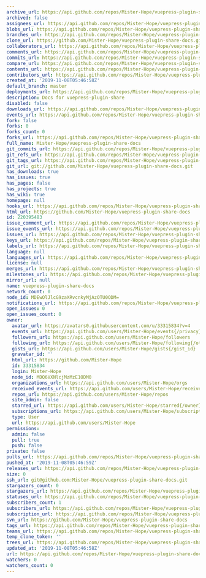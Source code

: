 ```yaml
---
archive_url: https://api.github.com/repos/Mister-Hope/vuepress-plugin-share-docs/{archive_format}{/ref}
archived: false
assignees_url: https://api.github.com/repos/Mister-Hope/vuepress-plugin-share-docs/assignees{/user}
blobs_url: https://api.github.com/repos/Mister-Hope/vuepress-plugin-share-docs/git/blobs{/sha}
branches_url: https://api.github.com/repos/Mister-Hope/vuepress-plugin-share-docs/branches{/branch}
clone_url: https://github.com/Mister-Hope/vuepress-plugin-share-docs.git
collaborators_url: https://api.github.com/repos/Mister-Hope/vuepress-plugin-share-docs/collaborators{/collaborator}
comments_url: https://api.github.com/repos/Mister-Hope/vuepress-plugin-share-docs/comments{/number}
commits_url: https://api.github.com/repos/Mister-Hope/vuepress-plugin-share-docs/commits{/sha}
compare_url: https://api.github.com/repos/Mister-Hope/vuepress-plugin-share-docs/compare/{base}...{head}
contents_url: https://api.github.com/repos/Mister-Hope/vuepress-plugin-share-docs/contents/{+path}
contributors_url: https://api.github.com/repos/Mister-Hope/vuepress-plugin-share-docs/contributors
created_at: '2019-11-08T05:46:58Z'
default_branch: master
deployments_url: https://api.github.com/repos/Mister-Hope/vuepress-plugin-share-docs/deployments
description: Docs for vuepress-plugin-share
disabled: false
downloads_url: https://api.github.com/repos/Mister-Hope/vuepress-plugin-share-docs/downloads
events_url: https://api.github.com/repos/Mister-Hope/vuepress-plugin-share-docs/events
fork: false
forks: 0
forks_count: 0
forks_url: https://api.github.com/repos/Mister-Hope/vuepress-plugin-share-docs/forks
full_name: Mister-Hope/vuepress-plugin-share-docs
git_commits_url: https://api.github.com/repos/Mister-Hope/vuepress-plugin-share-docs/git/commits{/sha}
git_refs_url: https://api.github.com/repos/Mister-Hope/vuepress-plugin-share-docs/git/refs{/sha}
git_tags_url: https://api.github.com/repos/Mister-Hope/vuepress-plugin-share-docs/git/tags{/sha}
git_url: git://github.com/Mister-Hope/vuepress-plugin-share-docs.git
has_downloads: true
has_issues: true
has_pages: false
has_projects: true
has_wiki: true
homepage: null
hooks_url: https://api.github.com/repos/Mister-Hope/vuepress-plugin-share-docs/hooks
html_url: https://github.com/Mister-Hope/vuepress-plugin-share-docs
id: 220395483
issue_comment_url: https://api.github.com/repos/Mister-Hope/vuepress-plugin-share-docs/issues/comments{/number}
issue_events_url: https://api.github.com/repos/Mister-Hope/vuepress-plugin-share-docs/issues/events{/number}
issues_url: https://api.github.com/repos/Mister-Hope/vuepress-plugin-share-docs/issues{/number}
keys_url: https://api.github.com/repos/Mister-Hope/vuepress-plugin-share-docs/keys{/key_id}
labels_url: https://api.github.com/repos/Mister-Hope/vuepress-plugin-share-docs/labels{/name}
language: null
languages_url: https://api.github.com/repos/Mister-Hope/vuepress-plugin-share-docs/languages
license: null
merges_url: https://api.github.com/repos/Mister-Hope/vuepress-plugin-share-docs/merges
milestones_url: https://api.github.com/repos/Mister-Hope/vuepress-plugin-share-docs/milestones{/number}
mirror_url: null
name: vuepress-plugin-share-docs
network_count: 0
node_id: MDEwOlJlcG9zaXRvcnkyMjAzOTU0ODM=
notifications_url: https://api.github.com/repos/Mister-Hope/vuepress-plugin-share-docs/notifications{?since,all,participating}
open_issues: 0
open_issues_count: 0
owner:
  avatar_url: https://avatars0.githubusercontent.com/u/33315834?v=4
  events_url: https://api.github.com/users/Mister-Hope/events{/privacy}
  followers_url: https://api.github.com/users/Mister-Hope/followers
  following_url: https://api.github.com/users/Mister-Hope/following{/other_user}
  gists_url: https://api.github.com/users/Mister-Hope/gists{/gist_id}
  gravatar_id: ''
  html_url: https://github.com/Mister-Hope
  id: 33315834
  login: Mister-Hope
  node_id: MDQ6VXNlcjMzMzE1ODM0
  organizations_url: https://api.github.com/users/Mister-Hope/orgs
  received_events_url: https://api.github.com/users/Mister-Hope/received_events
  repos_url: https://api.github.com/users/Mister-Hope/repos
  site_admin: false
  starred_url: https://api.github.com/users/Mister-Hope/starred{/owner}{/repo}
  subscriptions_url: https://api.github.com/users/Mister-Hope/subscriptions
  type: User
  url: https://api.github.com/users/Mister-Hope
permissions:
  admin: false
  pull: true
  push: false
private: false
pulls_url: https://api.github.com/repos/Mister-Hope/vuepress-plugin-share-docs/pulls{/number}
pushed_at: '2019-11-08T05:46:59Z'
releases_url: https://api.github.com/repos/Mister-Hope/vuepress-plugin-share-docs/releases{/id}
size: 0
ssh_url: git@github.com:Mister-Hope/vuepress-plugin-share-docs.git
stargazers_count: 0
stargazers_url: https://api.github.com/repos/Mister-Hope/vuepress-plugin-share-docs/stargazers
statuses_url: https://api.github.com/repos/Mister-Hope/vuepress-plugin-share-docs/statuses/{sha}
subscribers_count: 1
subscribers_url: https://api.github.com/repos/Mister-Hope/vuepress-plugin-share-docs/subscribers
subscription_url: https://api.github.com/repos/Mister-Hope/vuepress-plugin-share-docs/subscription
svn_url: https://github.com/Mister-Hope/vuepress-plugin-share-docs
tags_url: https://api.github.com/repos/Mister-Hope/vuepress-plugin-share-docs/tags
teams_url: https://api.github.com/repos/Mister-Hope/vuepress-plugin-share-docs/teams
temp_clone_token: ''
trees_url: https://api.github.com/repos/Mister-Hope/vuepress-plugin-share-docs/git/trees{/sha}
updated_at: '2019-11-08T05:46:58Z'
url: https://api.github.com/repos/Mister-Hope/vuepress-plugin-share-docs
watchers: 0
watchers_count: 0
---
```


